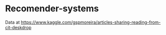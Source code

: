 # Recomender-systems
Data at https://www.kaggle.com/gspmoreira/articles-sharing-reading-from-cit-deskdrop
